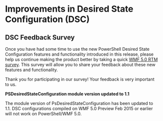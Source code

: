 # Improvements in Desired State Configuration (DSC)

## DSC Feedback Survey   

Once you have had some time to use the new PowerShell Desired State Configuration features and functionality introduced in this release, please help us continue making the product better by taking a quick [WMF 5.0 RTM survey](https://www.surveymonkey.com/r/SGLQM5W). This survey will allow you to share your feedback about these new features and functionality. 

Thank you for participating in our survey! Your feedback is very important to us.  

**PSDesiredStateConfiguration module version updated to 1.1**

The module version of PsDesiredStateConfiguration has been updated to 1.1. DSC configurations compiled on WMF 5.0 Preview Feb 2015 or earlier will not work on PowerShell/WMF 5.0. 
